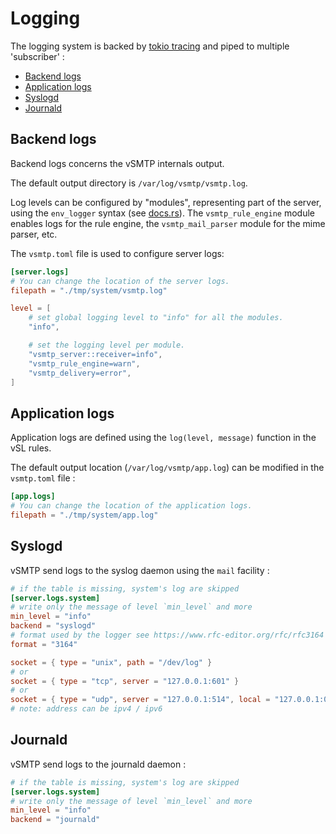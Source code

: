 # Logging

The logging system is backed by [tokio tracing](https://crates.io/crates/tracing) and piped to multiple 'subscriber' :

- [Backend logs](#backend-logs)
- [Application logs](#application-logs)
- [Syslogd](#syslogd)
- [Journald](#journald)

## Backend logs

Backend logs concerns the vSMTP internals output.

The default output directory is `/var/log/vsmtp/vsmtp.log`.

Log levels can be configured by "modules", representing part of the server, using the `env_logger` syntax (see [docs.rs](https://docs.rs/tracing-subscriber/0.3.15/tracing_subscriber/struct.EnvFilter.html)).
The `vsmtp_rule_engine` module enables logs for the rule engine, the `vsmtp_mail_parser` module for the mime parser, etc.

The `vsmtp.toml` file is used to configure server logs:

```toml
[server.logs]
# You can change the location of the server logs.
filepath = "./tmp/system/vsmtp.log"

level = [
    # set global logging level to "info" for all the modules.
    "info",

    # set the logging level per module.
    "vsmtp_server::receiver=info",
    "vsmtp_rule_engine=warn",
    "vsmtp_delivery=error",
]
```

## Application logs

Application logs are defined using the `log(level, message)` function in the vSL rules.

The default output location (`/var/log/vsmtp/app.log`) can be modified in the `vsmtp.toml` file :

```toml
[app.logs]
# You can change the location of the application logs.
filepath = "./tmp/system/app.log"
```

## Syslogd

vSMTP send logs to the syslog daemon using the `mail` facility :

```toml
# if the table is missing, system's log are skipped
[server.logs.system]
# write only the message of level `min_level` and more
min_level = "info"
backend = "syslogd"
# format used by the logger see https://www.rfc-editor.org/rfc/rfc3164 and https://www.rfc-editor.org/rfc/rfc5424
format = "3164"

socket = { type = "unix", path = "/dev/log" }
# or
socket = { type = "tcp", server = "127.0.0.1:601" }
# or
socket = { type = "udp", server = "127.0.0.1:514", local = "127.0.0.1:0" }
# note: address can be ipv4 / ipv6
```

## Journald

vSMTP send logs to the journald daemon :

```toml
# if the table is missing, system's log are skipped
[server.logs.system]
# write only the message of level `min_level` and more
min_level = "info"
backend = "journald"
```
